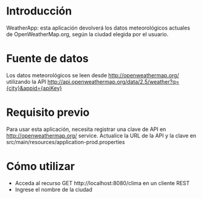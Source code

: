 # Introducción
WeatherApp: esta aplicación devolverá los datos meteorológicos actuales de OpenWeatherMap.org, según la ciudad elegida por el usuario.

# Fuente de datos
Los datos meteorológicos se leen desde http://openweathermap.org/ utilizando la API http://api.openweathermap.org/data/2.5/weather?q={city}&appid={apiKey}

# Requisito previo
Para usar esta aplicación, necesita registrar una clave de API en http://openweathermap.org/ service.
Actualice la URL de la API y la clave en src/main/resources/application-prod.properties

# Cómo utilizar
- Acceda al recurso GET http://localhost:8080/clima en un cliente REST
- Ingrese el nombre de la ciudad


